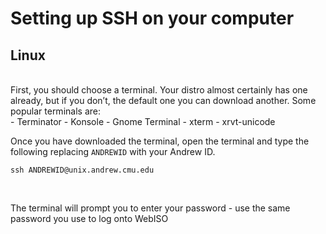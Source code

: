 # Setting up SSH on your computer
## Linux

<br/>
First, you should choose a terminal. Your distro almost certainly has one already, but if you don’t, the default one you can download another. Some popular terminals are:

<br/>
- Terminator
- Konsole
- Gnome Terminal
- xterm
- xrvt-unicode

Once you have downloaded the terminal, open the terminal and type the following replacing `ANDREWID` with your Andrew ID.

```
ssh ANDREWID@unix.andrew.cmu.edu
```
<br/>

The terminal will prompt you to enter your password - use the same password you use to log onto WebISO

